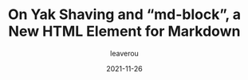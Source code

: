 ---
author: leaverou
date: 2021-11-26
draft: true
tags:
  - components
  - custom-elements
  - html
  - markdown
target_url: https://lea.verou.me/2021/11/on-yak-shaving-and-md-block-an-html-element-for-markdown/
title: On Yak Shaving and “md-block”, a New HTML Element for Markdown
---